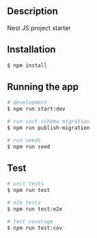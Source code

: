 ## Description

Nest JS project starter

## Installation

```bash
$ npm install
```

## Running the app

```bash
# development
$ npm run start:dev

# run init-schema migration
$ npm run publish-migration

# run seeds 
$ npm run seed
```

## Test

```bash
# unit tests
$ npm run test

# e2e tests
$ npm run test:e2e

# test coverage
$ npm run test:cov
```
